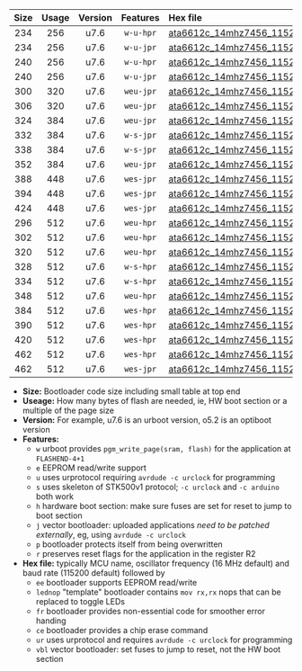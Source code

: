 |Size|Usage|Version|Features|Hex file|
|:-:|:-:|:-:|:-:|:--|
|234|256|u7.6|`w-u-hpr`|[ata6612c_14mhz7456_115200bps_ur.hex](https://raw.githubusercontent.com/stefanrueger/urboot/main/ata6612c_14mhz7456_115200bps_ur.hex)|
|234|256|u7.6|`w-u-jpr`|[ata6612c_14mhz7456_115200bps_ur_vbl.hex](https://raw.githubusercontent.com/stefanrueger/urboot/main/ata6612c_14mhz7456_115200bps_ur_vbl.hex)|
|240|256|u7.6|`w-u-hpr`|[ata6612c_14mhz7456_115200bps_lednop_ur.hex](https://raw.githubusercontent.com/stefanrueger/urboot/main/ata6612c_14mhz7456_115200bps_lednop_ur.hex)|
|240|256|u7.6|`w-u-jpr`|[ata6612c_14mhz7456_115200bps_lednop_ur_vbl.hex](https://raw.githubusercontent.com/stefanrueger/urboot/main/ata6612c_14mhz7456_115200bps_lednop_ur_vbl.hex)|
|300|320|u7.6|`weu-jpr`|[ata6612c_14mhz7456_115200bps_ee_ur_vbl.hex](https://raw.githubusercontent.com/stefanrueger/urboot/main/ata6612c_14mhz7456_115200bps_ee_ur_vbl.hex)|
|306|320|u7.6|`weu-jpr`|[ata6612c_14mhz7456_115200bps_ee_lednop_ur_vbl.hex](https://raw.githubusercontent.com/stefanrueger/urboot/main/ata6612c_14mhz7456_115200bps_ee_lednop_ur_vbl.hex)|
|324|384|u7.6|`weu-jpr`|[ata6612c_14mhz7456_115200bps_ee_lednop_fr_ur_vbl.hex](https://raw.githubusercontent.com/stefanrueger/urboot/main/ata6612c_14mhz7456_115200bps_ee_lednop_fr_ur_vbl.hex)|
|332|384|u7.6|`w-s-jpr`|[ata6612c_14mhz7456_115200bps_vbl.hex](https://raw.githubusercontent.com/stefanrueger/urboot/main/ata6612c_14mhz7456_115200bps_vbl.hex)|
|338|384|u7.6|`w-s-jpr`|[ata6612c_14mhz7456_115200bps_lednop_vbl.hex](https://raw.githubusercontent.com/stefanrueger/urboot/main/ata6612c_14mhz7456_115200bps_lednop_vbl.hex)|
|352|384|u7.6|`weu-jpr`|[ata6612c_14mhz7456_115200bps_ee_lednop_fr_ce_ur_vbl.hex](https://raw.githubusercontent.com/stefanrueger/urboot/main/ata6612c_14mhz7456_115200bps_ee_lednop_fr_ce_ur_vbl.hex)|
|388|448|u7.6|`wes-jpr`|[ata6612c_14mhz7456_115200bps_ee_vbl.hex](https://raw.githubusercontent.com/stefanrueger/urboot/main/ata6612c_14mhz7456_115200bps_ee_vbl.hex)|
|394|448|u7.6|`wes-jpr`|[ata6612c_14mhz7456_115200bps_ee_lednop_vbl.hex](https://raw.githubusercontent.com/stefanrueger/urboot/main/ata6612c_14mhz7456_115200bps_ee_lednop_vbl.hex)|
|424|448|u7.6|`wes-jpr`|[ata6612c_14mhz7456_115200bps_ee_lednop_fr_vbl.hex](https://raw.githubusercontent.com/stefanrueger/urboot/main/ata6612c_14mhz7456_115200bps_ee_lednop_fr_vbl.hex)|
|296|512|u7.6|`weu-hpr`|[ata6612c_14mhz7456_115200bps_ee_ur.hex](https://raw.githubusercontent.com/stefanrueger/urboot/main/ata6612c_14mhz7456_115200bps_ee_ur.hex)|
|302|512|u7.6|`weu-hpr`|[ata6612c_14mhz7456_115200bps_ee_lednop_ur.hex](https://raw.githubusercontent.com/stefanrueger/urboot/main/ata6612c_14mhz7456_115200bps_ee_lednop_ur.hex)|
|320|512|u7.6|`weu-hpr`|[ata6612c_14mhz7456_115200bps_ee_lednop_fr_ur.hex](https://raw.githubusercontent.com/stefanrueger/urboot/main/ata6612c_14mhz7456_115200bps_ee_lednop_fr_ur.hex)|
|328|512|u7.6|`w-s-hpr`|[ata6612c_14mhz7456_115200bps.hex](https://raw.githubusercontent.com/stefanrueger/urboot/main/ata6612c_14mhz7456_115200bps.hex)|
|334|512|u7.6|`w-s-hpr`|[ata6612c_14mhz7456_115200bps_lednop.hex](https://raw.githubusercontent.com/stefanrueger/urboot/main/ata6612c_14mhz7456_115200bps_lednop.hex)|
|348|512|u7.6|`weu-hpr`|[ata6612c_14mhz7456_115200bps_ee_lednop_fr_ce_ur.hex](https://raw.githubusercontent.com/stefanrueger/urboot/main/ata6612c_14mhz7456_115200bps_ee_lednop_fr_ce_ur.hex)|
|384|512|u7.6|`wes-hpr`|[ata6612c_14mhz7456_115200bps_ee.hex](https://raw.githubusercontent.com/stefanrueger/urboot/main/ata6612c_14mhz7456_115200bps_ee.hex)|
|390|512|u7.6|`wes-hpr`|[ata6612c_14mhz7456_115200bps_ee_lednop.hex](https://raw.githubusercontent.com/stefanrueger/urboot/main/ata6612c_14mhz7456_115200bps_ee_lednop.hex)|
|420|512|u7.6|`wes-hpr`|[ata6612c_14mhz7456_115200bps_ee_lednop_fr.hex](https://raw.githubusercontent.com/stefanrueger/urboot/main/ata6612c_14mhz7456_115200bps_ee_lednop_fr.hex)|
|462|512|u7.6|`wes-hpr`|[ata6612c_14mhz7456_115200bps_ee_lednop_fr_ce.hex](https://raw.githubusercontent.com/stefanrueger/urboot/main/ata6612c_14mhz7456_115200bps_ee_lednop_fr_ce.hex)|
|462|512|u7.6|`wes-jpr`|[ata6612c_14mhz7456_115200bps_ee_lednop_fr_ce_vbl.hex](https://raw.githubusercontent.com/stefanrueger/urboot/main/ata6612c_14mhz7456_115200bps_ee_lednop_fr_ce_vbl.hex)|

- **Size:** Bootloader code size including small table at top end
- **Useage:** How many bytes of flash are needed, ie, HW boot section or a multiple of the page size
- **Version:** For example, u7.6 is an urboot version, o5.2 is an optiboot version
- **Features:**
  + `w` urboot provides `pgm_write_page(sram, flash)` for the application at `FLASHEND-4+1`
  + `e` EEPROM read/write support
  + `u` uses urprotocol requiring `avrdude -c urclock` for programming
  + `s` uses skeleton of STK500v1 protocol; `-c urclock` and `-c arduino` both work
  + `h` hardware boot section: make sure fuses are set for reset to jump to boot section
  + `j` vector bootloader: uploaded applications *need to be patched externally*, eg, using `avrdude -c urclock`
  + `p` bootloader protects itself from being overwritten
  + `r` preserves reset flags for the application in the register R2
- **Hex file:** typically MCU name, oscillator frequency (16 MHz default) and baud rate (115200 default) followed by
  + `ee` bootloader supports EEPROM read/write
  + `lednop` "template" bootloader contains `mov rx,rx` nops that can be replaced to toggle LEDs
  + `fr` bootloader provides non-essential code for smoother error handing
  + `ce` bootloader provides a chip erase command
  + `ur` uses urprotocol and requires `avrdude -c urclock` for programming
  + `vbl` vector bootloader: set fuses to jump to reset, not the HW boot section
